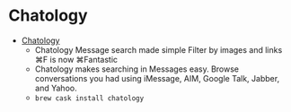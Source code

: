 # Chatology
- [Chatology](https://flexibits.com/chatology)
  -   Chatology Message search made simple Filter by images and links ⌘F is now ⌘Fantastic
  - Chatology makes searching in Messages easy. Browse conversations you had using iMessage, AIM, Google Talk, Jabber, and Yahoo.
  - `brew cask install chatology`

